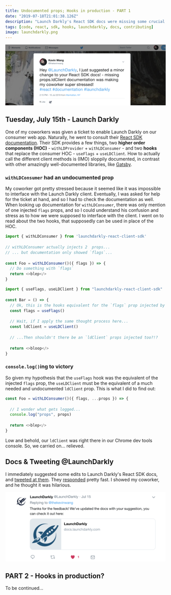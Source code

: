 ```yaml
---
title: Undocumented props; Hooks in production - PART 1
date: "2019-07-18T21:01:38.126Z"
description: "Launch Darkly's React SDK docs were missing some crucial documentation, leaving my coworker super stressed. Did some detective work and made a contribution to their docs. Shipped Capsule's first Hooks to production later that day."
tags: [code, react, sdk, hooks, launchdarkly, docs, contributing]
image: launchdarkly.png
---
```


![launchdarkly](./launchdarkly.png)

## Tuesday, July 15th - Launch Darkly

One of my coworkers was given a ticket to enable Launch Darkly on our consumer web app. Naturally, he went to consult their [React SDK documentation](https://docs.launchdarkly.com/docs/react-sdk-reference). Their SDK provides a few things, two **higher order components (HOC)** - `withLDProvider` + `withLDConsumer` - and two **hooks** that replace the consumer HOC - `useFlags` + `useLDClient`. How to actually call the different client methods is (IMO) sloppily documented, in contrast with other amazingly well-documented libraries, like [Gatsby](https://www.gatsbyjs.org/docs/).

### `withLDConsumer` had an undocumented prop

My coworker got pretty stressed because it seemed like it was impossible to interface with the Launch Darkly client. Eventually, I was asked for help for the ticket at hand, and so I had to check the documentation as well. When looking up documentation for `withLDConsumer`, there was only mention of one injected `flags` props, and so I could understand his confusion and stress as to how we were supposed to interface with the client. I went on to read about the two hooks, that supposedly can be used in place of the HOC.

```javascript
import { withLDConsumer } from 'launchdarkly-react-client-sdk'

// withLDConsumer actually injects 2  props...
// ... but documentation only showed `flags`...

const Foo = withLDConsumer()({ flags }) => {
  // Do something with `flags`
  return <>blep</>
}

```

```javascript
import { useFlags, useLDClient } from "launchdarkly-react-client-sdk"

const Bar = () => {
  // Ok, this is the hooks equivalent for the `flags` prop injected by the HOC
  const flags = useFlags()

  // Wait, if I apply the same thought process here...
  const ldClient = useLDClient()

  // ...Then shouldn't there be an `ldClient` props injected too?!?

  return <>bloop</>
}
```

### `console.log()`ing to victory

So given my hypothesis that the `useFlags` hook was the equivalent of the injected `flags` prop, the `useLDClient` must be the equivalent of a much needed and undocumented `ldClient` prop. This is what I did to find out:

```javascript
const Foo = withLDConsumer()({ flags, ...props }) => {

  // I wonder what gets logged...
  console.log("props", props)

  return <>blep</>
}

```

Low and behold, our `ldClient` was right there in our Chrome dev tools console. So, we carried on... relieved.

## Docs & Tweeting @LaunchDarkly

I immediately suggested some edits to Launch Darkly's React SDK docs, and [tweeted at them](https://twitter.com/thekevinwang/status/1150831349344952322). They [responded](https://twitter.com/LaunchDarkly/status/1150852264405266432) pretty fast. I showed my coworker, and he thought it was hilarious.

![launchdarklyresponse](./launchdarklyresponse.png)

## PART 2 - Hooks in production?

To be continued...
